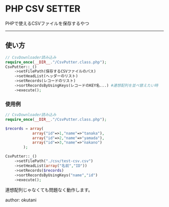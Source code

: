 # PHP CSV SETTER

PHPで使えるCSVファイルを保存するやつ

---

## 使い方

```php
// CsvDownloader読み込み
require_once(__DIR__."/CsvPutter.class.php");
CsvPutter::_()
    ->setFilePath(保存するCSVファイルのパス)
    ->setHeadList(ヘッダーのリスト)
    ->setRecords(レコードのリスト)
    ->sortRecordsByUsingKeys(レコードのKEY名...) #連想配列を並べ替えたい時
    ->execute();
```

### 使用例

```php
// CsvDownloader読み込み
require_once(__DIR__."/CsvPutter.class.php");

$records = array(
            array("id"=>1,"name"=>"tanaka"),
            array("id"=>2,"name"=>"yamada"),
            array("id"=>3,"name"=>"nakano")
        );

CsvPutter::_()
    ->setFilePath("./csv/test-csv.csv")
    ->setHeadList(array("名前","ID"))
    ->setRecords($records)
    ->sortRecordsByUsingKeys("name","id")
    ->execute();
```

連想配列じゃなくても問題なく動作します。

author: okutani
